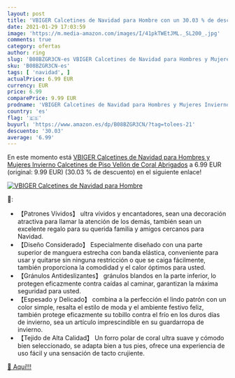 ```yaml
---
layout: post
title: 'VBIGER Calcetines de Navidad para Hombre con un 30.03 % de descuento'
date: 2021-01-29 17:03:59
image: 'https://m.media-amazon.com/images/I/41pkTWEtJML._SL200_.jpg'
comments: true
category: ofertas
author: ring
slug: 'B08BZGR3CN-es VBIGER Calcetines de Navidad para Hombres y Mujeres...'
sku: 'B08BZGR3CN-es'
tags: [ 'navidad', ]
actualPrice: 6.99 EUR
currency: EUR
price: 6.99
comparePrice: 9.99 EUR
prodname: 'VBIGER Calcetines de Navidad para Hombres y Mujeres Invierno Calcetines de Piso Vellón de Coral Abrigados'
country: 'es'
flag: '🇪🇸'
buyurl: 'https://www.amazon.es/dp/B08BZGR3CN/?tag=tolees-21'
descuento: '30.03'
average: '6.99'
---
```


En este momento está [VBIGER Calcetines de Navidad para Hombres y Mujeres Invierno Calcetines de Piso Vellón de Coral Abrigados](https://www.amazon.es/dp/B08BZGR3CN/?tag=tolees-21) a 6.99 EUR (original: 9.99 EUR) (30.03 %  de descuento) en el siguiente enlace!

[![VBIGER Calcetines de Navidad para Hombre](https://m.media-amazon.com/images/I/41pkTWEtJML._SL200_.jpg)](https://www.amazon.es/dp/B08BZGR3CN/?tag=tolees-21)

🔎:

- 【Patrones Vívidos】 ultra vívidos y encantadores, sean una decoración atractiva para llamar la atención de los demás, también sean un excelente regalo para su querida familia y amigos cercanos para Navidad.
- 【Diseño Considerado】 Especialmente diseñado con una parte superior de manguera estrecha con banda elástica, conveniente para usar y quitarse sin ninguna restricción o que se caiga fácilmente, también proporciona la comodidad y el calor óptimos para usted.
- 【Gránulos Antideslizantes】 gránulos blandos en la parte inferior, lo protegen eficazmente contra caídas al caminar, garantizan la máxima seguridad para usted.
- 【Espesado y Delicado】 combina a la perfección el lindo patrón con un color simple, resalta el estilo de moda y el ambiente festivo feliz, también protege eficazmente su tobillo contra el frío en los duros días de invierno, sea un artículo imprescindible en su guardarropa de invierno.
- 【Tejido de Alta Calidad】 Un forro polar de coral ultra suave y cómodo bien seleccionado, se adapta bien a tus pies, ofrece una experiencia de uso fácil y una sensación de tacto crujiente.

[🛒 Aquí!!!](https://www.amazon.es/dp/B08BZGR3CN/?tag=tolees-21)
